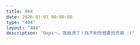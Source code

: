```yaml
---
title: 404
date: 2020-01-01 00:00:00
type: "404"
layout: "404"
description: "Oops～，我崩溃了！找不到你想要的页面 :("
---
```

